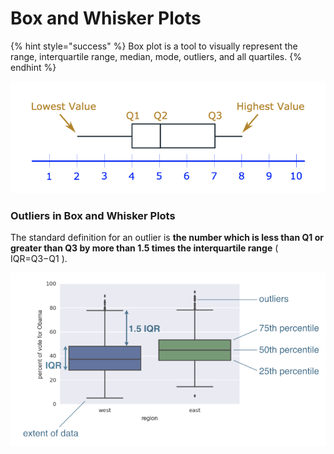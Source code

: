 # Box and Whisker Plots

{% hint style="success" %}
Box plot is a tool to visually represent the range, interquartile range, median, mode, outliers, and all quartiles.
{% endhint %}

![A box & whisker plot shows a "box" with left edge at Q1 , right edge at Q3 , the "middle" of the box at Q2 (the median) and the maximum and minimum as "whiskers".](<../.gitbook/assets/Screen Shot 2020-01-23 at 12.17.17 PM.png>)

### Outliers in Box and Whisker Plots

The standard definition for an outlier is **the number which is less than Q1 or greater than Q3 by more than 1.5 times the interquartile range** ( IQR=Q3−Q1 ).

![An outlier is any number less than Q1−(1.5×IQR) or greater than Q3+(1.5×IQR).](<../.gitbook/assets/Screen Shot 2020-01-23 at 12.19.27 PM.png>)
